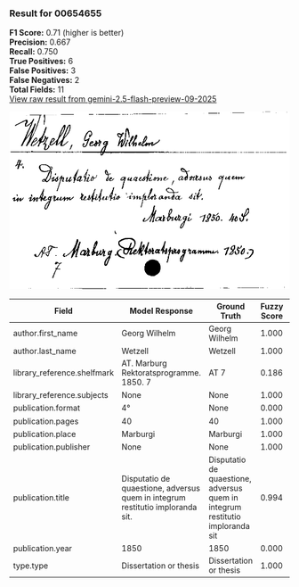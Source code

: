 ### Result for 00654655
**F1 Score:** 0.71 (higher is better)<br>**Precision:** 0.667<br>**Recall:** 0.750<br>**True Positives:** 6<br>**False Positives:** 3<br>**False Negatives:** 2<br>**Total Fields:** 11<br>[View raw result from gemini-2.5-flash-preview-09-2025](https://github.com/RISE-UNIBAS/humanities_data_benchmark/blob/main/results/2025-10-01/T0224/request_T0224_00654655.json)

<img src="https://github.com/RISE-UNIBAS/humanities_data_benchmark/blob/main/benchmarks/zettelkatalog/images/00654655.jpg?raw=true" alt="00654655" width="600px">

| Field | Model Response | Ground Truth | Fuzzy Score | Match |
|-------|----------------|--------------|-------------|-------|
| author.first_name | Georg Wilhelm | Georg Wilhelm | 1.000 | ✅ |
| author.last_name | Wetzell | Wetzell | 1.000 | ✅ |
| library_reference.shelfmark | AT. Marburg Rektoratsprogramme. 1850. 7 | AT 7 | 0.186 | ❌ |
| library_reference.subjects | None | None | 1.000 | ✅ |
| publication.format | 4° | None | 0.000 | ❌ |
| publication.pages | 40 | 40 | 1.000 | ✅ |
| publication.place | Marburgi | Marburgi | 1.000 | ✅ |
| publication.publisher | None | None | 1.000 | ✅ |
| publication.title | Disputatio de quaestione, adversus quem in integrum restitutio imploranda sit. | Disputatio de quaestione, adversus quem in integrum restitutio imploranda sit | 0.994 | ✅ |
| publication.year | 1850 | 1850 | 0.000 | ❌ |
| type.type | Dissertation or thesis | Dissertation or thesis | 1.000 | ✅ |
